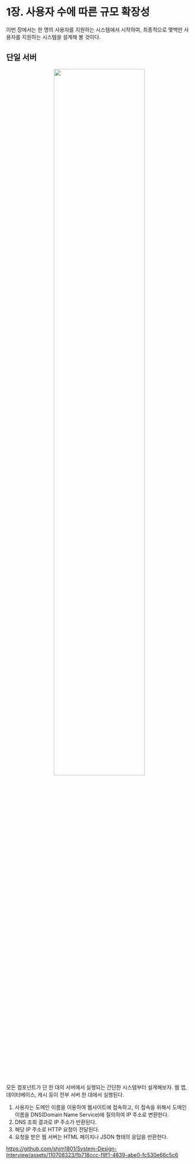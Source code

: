 # 1장. 사용자 수에 따른 규모 확장성

이번 장에서는 한 명의 사용자를 지원하는 시스템에서 시작하여, 최종적으로 몇백만 사용자를 지원하는 시스템을 설계해 볼 것이다.

## 단일 서버
<div align="center">
  <img
    src="https://github.com/shim1801/System-Design-Interview/assets/110708323/f6abd833-b5ed-41c3-804b-c0d453a0d35e"
    width="70%"
  />
</div>

모든 컴포넌트가 단 한 대의 서버에서 실행되는 간단한 시스템부터 설계해보자.
웹 앱, 데이터베이스, 캐시 등이 전부 서버 한 대에서 실행된다.
1. 사용자는 도메인 이름을 이용하여 웹사이트에 접속하고, 이 접속을 위해서 도메인 이름을 DNS(Domain Name Service)에 질의하여 IP 주소로 변환한다.
2. DNS 조회 결과로 IP 주소가 반환된다.
3. 해당 IP 주소로 HTTP 요청이 전달된다.
4. 요청을 받은 웹 서버는 HTML 페이지나 JSON 형태의 응답을 반환한다.

https://github.com/shim1801/System-Design-Interview/assets/110708323/fb718ccc-f9f1-4839-abe0-fc530e66c5c6

